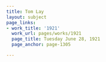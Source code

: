 ```yaml
---
title: Tom Lay
layout: subject
page_links:
- work_title: '1921'
  work_url: pages/works/1921
  page_title: Tuesday June 28, 1921
  page_anchor: page-1305

---
```

